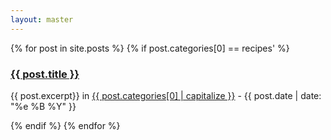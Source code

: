 ```yaml
---
layout: master
---
```



{% for post in site.posts %}
	{% if post.categories[0] == recipes' %}
<h3><a href="{{ post.url }}">{{ post.title }}</a></h3>
<p>
{{ post.excerpt}}
in <a href='/{{ post.categories[0] }}'>{{ post.categories[0] | capitalize }}</a> - <time>{{ post.date | date: "%e %B %Y" }}</time>
</p>
	{% endif %}
{% endfor %}
